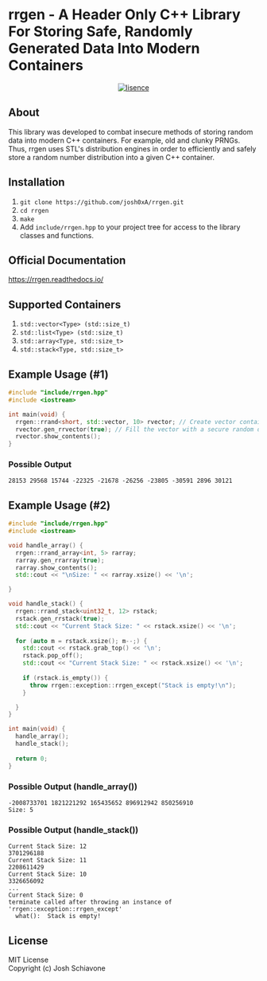 # rrgen - A Header Only C++ Library For Storing Safe, Randomly Generated Data Into Modern Containers 

<p align="center">
    <a href="https://lbesson.mit-license.org/" target="_blank"><img src="https://img.shields.io/badge/License-MIT-blue.svg" alt="lisence" /></a>
</p>

## About
This library was developed to combat insecure methods of storing random data into modern C++ containers. For example, old and clunky PRNGs. Thus, rrgen uses STL's distribution engines in order to efficiently and safely store a random number distribution into a given C++ container. 

## Installation
1) ``git clone https://github.com/josh0xA/rrgen.git`` <br/>
2) ``cd rrgen``<br/>
3) ``make``<br/>
4) Add ``include/rrgen.hpp`` to your project tree for access to the library classes and functions.<br/>

## Official Documentation
https://rrgen.readthedocs.io/

## Supported Containers
1) ``std::vector<Type> (std::size_t)``<br/>
2) ``std::list<Type> (std::size_t)``<br/>
3) ``std::array<Type, std::size_t>``<br/>
4) ``std::stack<Type, std::size_t>``<br/>

## Example Usage (#1)
```cpp
#include "include/rrgen.hpp"
#include <iostream>

int main(void) {
  rrgen::rrand<short, std::vector, 10> rvector; // Create vector container (size=10) containing integers
  rvector.gen_rrvector(true); // Fill the vector with a secure random distribution of integers
  rvector.show_contents();
}

```
### Possible Output
```
28153 29568 15744 -22325 -21678 -26256 -23805 -30591 2896 30121
```
## Example Usage (#2)
```cpp
#include "include/rrgen.hpp"
#include <iostream>

void handle_array() {
  rrgen::rrand_array<int, 5> rarray;
  rarray.gen_rrarray(true);
  rarray.show_contents();
  std::cout << "\nSize: " << rarray.xsize() << '\n';

}

void handle_stack() {
  rrgen::rrand_stack<uint32_t, 12> rstack; 
  rstack.gen_rrstack(true); 
  std::cout << "Current Stack Size: " << rstack.xsize() << '\n';
  
  for (auto m = rstack.xsize(); m--;) {
    std::cout << rstack.grab_top() << '\n';
    rstack.pop_off();
    std::cout << "Current Stack Size: " << rstack.xsize() << '\n';
    
    if (rstack.is_empty()) {
      throw rrgen::exception::rrgen_except("Stack is empty!\n");
    }

  }
}

int main(void) {
  handle_array();
  handle_stack();
   
  return 0;
}
```

### Possible Output (handle_array())
```
-2008733701 1821221292 165435652 896912942 850256910 
Size: 5
```
### Possible Output (handle_stack())
```
Current Stack Size: 12
3701296188
Current Stack Size: 11
2208611429
Current Stack Size: 10
3326656092
...
Current Stack Size: 0
terminate called after throwing an instance of 'rrgen::exception::rrgen_except'
  what():  Stack is empty!

```

## License 
MIT License <br/>
Copyright (c) Josh Schiavone 

